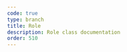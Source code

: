 ```yaml
---
code: true
type: branch
title: Role
description: Role class documentation
order: 510
---
```


<RedirectToFirstChild />
